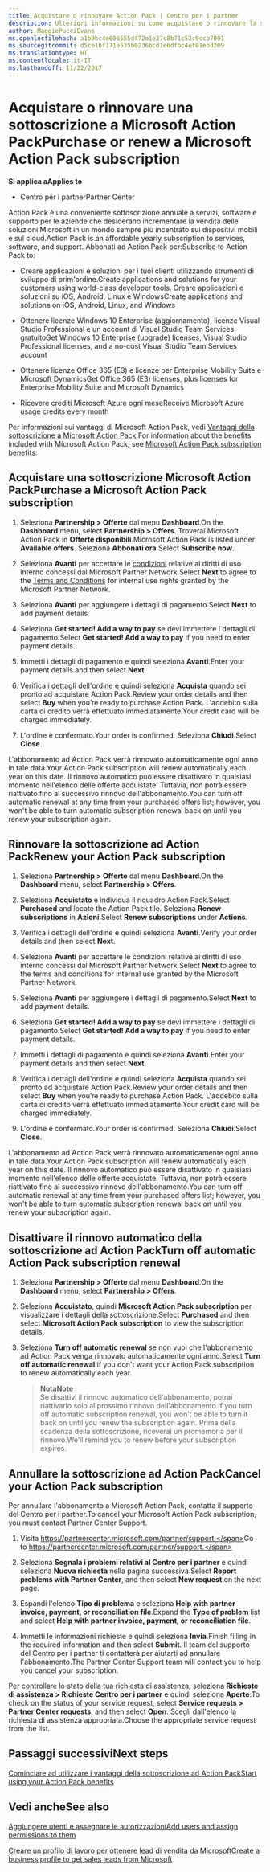 ```yaml
---
title: Acquistare o rinnovare Action Pack | Centro per i partner
description: Ulteriori informazioni su come acquistare o rinnovare la sottoscrizione a Microsoft Action Pack.
author: MaggiePucciEvans
ms.openlocfilehash: a1b9bc4e606555d472e1e27c8b71c52c9ccb7091
ms.sourcegitcommit: d5ce1bf171e535b0236bcd1e6dfbc4ef01ebd209
ms.translationtype: HT
ms.contentlocale: it-IT
ms.lasthandoff: 11/22/2017
---
```

# <a name="purchase-or-renew-a-microsoft-action-pack-subscription"></a><span data-ttu-id="5abf1-103">Acquistare o rinnovare una sottoscrizione a Microsoft Action Pack</span><span class="sxs-lookup"><span data-stu-id="5abf1-103">Purchase or renew a Microsoft Action Pack subscription</span></span>

**<span data-ttu-id="5abf1-104">Si applica a</span><span class="sxs-lookup"><span data-stu-id="5abf1-104">Applies to</span></span>**

-  <span data-ttu-id="5abf1-105">Centro per i partner</span><span class="sxs-lookup"><span data-stu-id="5abf1-105">Partner Center</span></span>


<span data-ttu-id="5abf1-106">Action Pack è una conveniente sottoscrizione annuale a servizi, software e supporto per le aziende che desiderano incrementare la vendita delle soluzioni Microsoft in un mondo sempre più incentrato sui dispositivi mobili e sul cloud.</span><span class="sxs-lookup"><span data-stu-id="5abf1-106">Action Pack is an affordable yearly subscription to services, software, and support.</span></span> <span data-ttu-id="5abf1-107">Abbonati ad Action Pack per:</span><span class="sxs-lookup"><span data-stu-id="5abf1-107">Subscribe to Action Pack to:</span></span>

- <span data-ttu-id="5abf1-108">Creare applicazioni e soluzioni per i tuoi clienti utilizzando strumenti di sviluppo di prim'ordine.</span><span class="sxs-lookup"><span data-stu-id="5abf1-108">Create applications and solutions for your customers using world-class developer tools.</span></span> <span data-ttu-id="5abf1-109">Creare applicazioni e soluzioni su iOS, Android, Linux e Windows</span><span class="sxs-lookup"><span data-stu-id="5abf1-109">Create applications and solutions on iOS, Android, Linux, and Windows</span></span> 

- <span data-ttu-id="5abf1-110">Ottenere licenze Windows 10 Enterprise (aggiornamento), licenze Visual Studio Professional e un account di Visual Studio Team Services gratuito</span><span class="sxs-lookup"><span data-stu-id="5abf1-110">Get Windows 10 Enterprise (upgrade) licenses, Visual Studio Professional licenses, and a no-cost Visual Studio Team Services account</span></span> 

- <span data-ttu-id="5abf1-111">Ottenere licenze Office 365 (E3) e licenze per Enterprise Mobility Suite e Microsoft Dynamics</span><span class="sxs-lookup"><span data-stu-id="5abf1-111">Get Office 365 (E3) licenses, plus licenses for Enterprise Mobility Suite and Microsoft Dynamics</span></span> 

- <span data-ttu-id="5abf1-112">Ricevere crediti Microsoft Azure ogni mese</span><span class="sxs-lookup"><span data-stu-id="5abf1-112">Receive Microsoft Azure usage credits every month</span></span>

<span data-ttu-id="5abf1-113">Per informazioni sui vantaggi di Microsoft Action Pack, vedi [Vantaggi della sottoscrizione a Microsoft Action Pack](mpn-action-pack-subscription-benefits.md).</span><span class="sxs-lookup"><span data-stu-id="5abf1-113">For information about the benefits included with Microsoft Action Pack, see [Microsoft Action Pack subscription benefits](mpn-action-pack-subscription-benefits.md).</span></span> 


## <a name="purchase-a-microsoft-action-pack-subscription"></a><span data-ttu-id="5abf1-114">Acquistare una sottoscrizione Microsoft Action Pack</span><span class="sxs-lookup"><span data-stu-id="5abf1-114">Purchase a Microsoft Action Pack subscription</span></span>

1. <span data-ttu-id="5abf1-115">Seleziona **Partnership > Offerte** dal menu **Dashboard**.</span><span class="sxs-lookup"><span data-stu-id="5abf1-115">On the **Dashboard** menu, select **Partnership > Offers**.</span></span> <span data-ttu-id="5abf1-116">Troverai Microsoft Action Pack in **Offerte disponibili**.</span><span class="sxs-lookup"><span data-stu-id="5abf1-116">Microsoft Action Pack is listed under **Available offers**.</span></span> <span data-ttu-id="5abf1-117">Seleziona **Abbonati ora**.</span><span class="sxs-lookup"><span data-stu-id="5abf1-117">Select **Subscribe now**.</span></span> 

2. <span data-ttu-id="5abf1-118">Seleziona **Avanti** per accettare le [condizioni](https://go.microsoft.com/fwlink/?linkid=842232) relative ai diritti di uso interno concessi dal Microsoft Partner Network.</span><span class="sxs-lookup"><span data-stu-id="5abf1-118">Select **Next** to agree to the [Terms and Conditions](https://go.microsoft.com/fwlink/?linkid=842232) for internal use rights granted by the Microsoft Partner Network.</span></span>  

3. <span data-ttu-id="5abf1-119">Seleziona **Avanti** per aggiungere i dettagli di pagamento.</span><span class="sxs-lookup"><span data-stu-id="5abf1-119">Select **Next** to add payment details.</span></span> 

4. <span data-ttu-id="5abf1-120">Seleziona **Get started! Add a way to pay** se devi immettere i dettagli di pagamento.</span><span class="sxs-lookup"><span data-stu-id="5abf1-120">Select **Get started! Add a way to pay** if you need to enter payment details.</span></span> 

5. <span data-ttu-id="5abf1-121">Immetti i dettagli di pagamento e quindi seleziona **Avanti**.</span><span class="sxs-lookup"><span data-stu-id="5abf1-121">Enter your payment details and then select **Next**.</span></span>

6. <span data-ttu-id="5abf1-122">Verifica i dettagli dell'ordine e quindi seleziona **Acquista** quando sei pronto ad acquistare Action Pack.</span><span class="sxs-lookup"><span data-stu-id="5abf1-122">Review your order details and then select **Buy** when you’re ready to purchase Action Pack.</span></span> <span data-ttu-id="5abf1-123">L'addebito sulla carta di credito verrà effettuato immediatamente.</span><span class="sxs-lookup"><span data-stu-id="5abf1-123">Your credit card will be charged immediately.</span></span>

7. <span data-ttu-id="5abf1-124">L'ordine è confermato.</span><span class="sxs-lookup"><span data-stu-id="5abf1-124">Your order is confirmed.</span></span> <span data-ttu-id="5abf1-125">Seleziona **Chiudi**.</span><span class="sxs-lookup"><span data-stu-id="5abf1-125">Select **Close**.</span></span>

<span data-ttu-id="5abf1-126">L'abbonamento ad Action Pack verrà rinnovato automaticamente ogni anno in tale data.</span><span class="sxs-lookup"><span data-stu-id="5abf1-126">Your Action Pack subscription will renew automatically each year on this date.</span></span> <span data-ttu-id="5abf1-127">Il rinnovo automatico può essere disattivato in qualsiasi momento nell'elenco delle offerte acquistate. Tuttavia, non potrà essere riattivato fino al successivo rinnovo dell'abbonamento.</span><span class="sxs-lookup"><span data-stu-id="5abf1-127">You can turn off automatic renewal at any time from your purchased offers list; however, you won't be able to turn automatic subscription renewal back on until you renew your subscription again.</span></span> 


## <a name="renew-your-action-pack-subscription"></a><span data-ttu-id="5abf1-128">Rinnovare la sottoscrizione ad Action Pack</span><span class="sxs-lookup"><span data-stu-id="5abf1-128">Renew your Action Pack subscription</span></span>

1. <span data-ttu-id="5abf1-129">Seleziona **Partnership > Offerte** dal menu **Dashboard**.</span><span class="sxs-lookup"><span data-stu-id="5abf1-129">On the **Dashboard** menu, select **Partnership > Offers**.</span></span>  

2. <span data-ttu-id="5abf1-130">Seleziona **Acquistato** e individua il riquadro Action Pack.</span><span class="sxs-lookup"><span data-stu-id="5abf1-130">Select **Purchased** and locate the Action Pack tile.</span></span> <span data-ttu-id="5abf1-131">Seleziona **Renew subscriptions** in **Azioni**.</span><span class="sxs-lookup"><span data-stu-id="5abf1-131">Select **Renew subscriptions** under **Actions**.</span></span>  

3. <span data-ttu-id="5abf1-132">Verifica i dettagli dell'ordine e quindi seleziona **Avanti**.</span><span class="sxs-lookup"><span data-stu-id="5abf1-132">Verify your order details and then select **Next**.</span></span>

4. <span data-ttu-id="5abf1-133">Seleziona **Avanti** per accettare le condizioni relative ai diritti di uso interno concessi dal Microsoft Partner Network.</span><span class="sxs-lookup"><span data-stu-id="5abf1-133">Select **Next** to agree to the terms and conditions for internal use granted by the Microsoft Partner Network.</span></span>  

5. <span data-ttu-id="5abf1-134">Seleziona **Avanti** per aggiungere i dettagli di pagamento.</span><span class="sxs-lookup"><span data-stu-id="5abf1-134">Select **Next** to add payment details.</span></span> 

6. <span data-ttu-id="5abf1-135">Seleziona **Get started! Add a way to pay** se devi immettere i dettagli di pagamento.</span><span class="sxs-lookup"><span data-stu-id="5abf1-135">Select **Get started! Add a way to pay** if you need to enter payment details.</span></span> 

7. <span data-ttu-id="5abf1-136">Immetti i dettagli di pagamento e quindi seleziona **Avanti**.</span><span class="sxs-lookup"><span data-stu-id="5abf1-136">Enter your payment details and then select **Next**.</span></span>

8. <span data-ttu-id="5abf1-137">Verifica i dettagli dell'ordine e quindi seleziona **Acquista** quando sei pronto ad acquistare Action Pack.</span><span class="sxs-lookup"><span data-stu-id="5abf1-137">Review your order details and then select **Buy** when you’re ready to purchase Action Pack.</span></span> <span data-ttu-id="5abf1-138">L'addebito sulla carta di credito verrà effettuato immediatamente.</span><span class="sxs-lookup"><span data-stu-id="5abf1-138">Your credit card will be charged immediately.</span></span>

9. <span data-ttu-id="5abf1-139">L'ordine è confermato.</span><span class="sxs-lookup"><span data-stu-id="5abf1-139">Your order is confirmed.</span></span> <span data-ttu-id="5abf1-140">Seleziona **Chiudi**.</span><span class="sxs-lookup"><span data-stu-id="5abf1-140">Select **Close**.</span></span>

<span data-ttu-id="5abf1-141">L'abbonamento ad Action Pack verrà rinnovato automaticamente ogni anno in tale data.</span><span class="sxs-lookup"><span data-stu-id="5abf1-141">Your Action Pack subscription will renew automatically each year on this date.</span></span> <span data-ttu-id="5abf1-142">Il rinnovo automatico può essere disattivato in qualsiasi momento nell'elenco delle offerte acquistate. Tuttavia, non potrà essere riattivato fino al successivo rinnovo dell'abbonamento.</span><span class="sxs-lookup"><span data-stu-id="5abf1-142">You can turn off automatic renewal at any time from your purchased offers list; however, you won't be able to turn automatic subscription renewal back on until you renew your subscription again.</span></span> 


## <a name="turn-off-automatic-action-pack-subscription-renewal"></a><span data-ttu-id="5abf1-143">Disattivare il rinnovo automatico della sottoscrizione ad Action Pack</span><span class="sxs-lookup"><span data-stu-id="5abf1-143">Turn off automatic Action Pack subscription renewal</span></span>

1. <span data-ttu-id="5abf1-144">Seleziona **Partnership > Offerte** dal menu **Dashboard**.</span><span class="sxs-lookup"><span data-stu-id="5abf1-144">On the **Dashboard** menu, select **Partnership > Offers**.</span></span> 

2. <span data-ttu-id="5abf1-145">Seleziona **Acquistato**, quindi **Microsoft Action Pack subscription** per visualizzare i dettagli della sottoscrizione.</span><span class="sxs-lookup"><span data-stu-id="5abf1-145">Select **Purchased** and then select **Microsoft Action Pack subscription** to view the subscription details.</span></span> 

3. <span data-ttu-id="5abf1-146">Seleziona **Turn off automatic renewal** se non vuoi che l'abbonamento ad Action Pack venga rinnovato automaticamente ogni anno.</span><span class="sxs-lookup"><span data-stu-id="5abf1-146">Select **Turn off automatic renewal** if you don't want your Action Pack subscription to renew automatically each year.</span></span> 

    >**<span data-ttu-id="5abf1-147">Nota</span><span class="sxs-lookup"><span data-stu-id="5abf1-147">Note</span></span>**<br>
    <span data-ttu-id="5abf1-148">Se disattivi il rinnovo automatico dell'abbonamento, potrai riattivarlo solo al prossimo rinnovo dell'abbonamento.</span><span class="sxs-lookup"><span data-stu-id="5abf1-148">If you turn off automatic subscription renewal, you won’t be able to turn it back on until you renew the subscription again.</span></span> <span data-ttu-id="5abf1-149">Prima della scadenza della sottoscrizione, riceverai un promemoria per il rinnovo.</span><span class="sxs-lookup"><span data-stu-id="5abf1-149">We’ll remind you to renew before your subscription expires.</span></span>


## <a name="cancel-your-action-pack-subscription"></a><span data-ttu-id="5abf1-150">Annullare la sottoscrizione ad Action Pack</span><span class="sxs-lookup"><span data-stu-id="5abf1-150">Cancel your Action Pack subscription</span></span>

<span data-ttu-id="5abf1-151">Per annullare l'abbonamento a Microsoft Action Pack, contatta il supporto del Centro per i partner.</span><span class="sxs-lookup"><span data-stu-id="5abf1-151">To cancel your Microsoft Action Pack subscription, you must contact Partner Center Support.</span></span>

1. <span data-ttu-id="5abf1-152">Visita https://partnercenter.microsoft.com/partner/support.</span><span class="sxs-lookup"><span data-stu-id="5abf1-152">Go to https://partnercenter.microsoft.com/partner/support.</span></span>

2. <span data-ttu-id="5abf1-153">Seleziona **Segnala i problemi relativi al Centro per i partner** e quindi seleziona **Nuova richiesta** nella pagina successiva.</span><span class="sxs-lookup"><span data-stu-id="5abf1-153">Select **Report problems with Partner Center**, and then select **New request** on the next page.</span></span>

3. <span data-ttu-id="5abf1-154">Espandi l'elenco **Tipo di problema** e seleziona **Help with partner invoice, payment, or reconciliation file**.</span><span class="sxs-lookup"><span data-stu-id="5abf1-154">Expand the **Type of problem** list and select **Help with partner invoice, payment, or reconciliation file**.</span></span> 

4. <span data-ttu-id="5abf1-155">Immetti le informazioni richieste e quindi seleziona **Invia**.</span><span class="sxs-lookup"><span data-stu-id="5abf1-155">Finish filling in the required information and then select **Submit**.</span></span> <span data-ttu-id="5abf1-156">Il team del supporto del Centro per i partner ti contatterà per aiutarti ad annullare l'abbonamento.</span><span class="sxs-lookup"><span data-stu-id="5abf1-156">The Partner Center Support team will contact you to help you cancel your subscription.</span></span>

<span data-ttu-id="5abf1-157">Per controllare lo stato della tua richiesta di assistenza, seleziona **Richieste di assistenza > Richieste Centro per i partner** e quindi seleziona **Aperte**.</span><span class="sxs-lookup"><span data-stu-id="5abf1-157">To check on the status of your service request, select **Service requests > Partner Center requests**, and then select **Open**.</span></span> <span data-ttu-id="5abf1-158">Scegli dall'elenco la richiesta di assistenza appropriata.</span><span class="sxs-lookup"><span data-stu-id="5abf1-158">Choose the appropriate service request from the list.</span></span>  

 
## <a name="next-steps"></a><span data-ttu-id="5abf1-159">Passaggi successivi</span><span class="sxs-lookup"><span data-stu-id="5abf1-159">Next steps</span></span>

[<span data-ttu-id="5abf1-160">Cominciare ad utilizzare i vantaggi della sottoscrizione ad Action Pack</span><span class="sxs-lookup"><span data-stu-id="5abf1-160">Start using your Action Pack benefits</span></span>](manage-your-partner-network-benefits.md)


## <a name="see-also"></a><span data-ttu-id="5abf1-161">Vedi anche</span><span class="sxs-lookup"><span data-stu-id="5abf1-161">See also</span></span>

[<span data-ttu-id="5abf1-162">Aggiungere utenti e assegnare le autorizzazioni</span><span class="sxs-lookup"><span data-stu-id="5abf1-162">Add users and assign permissions to them</span></span>](create-user-accounts-and-set-permissions.md)

[<span data-ttu-id="5abf1-163">Creare un profilo di lavoro per ottenere lead di vendita da Microsoft</span><span class="sxs-lookup"><span data-stu-id="5abf1-163">Create a business profile to get sales leads from Microsoft</span></span>](create-a-marketing-profile.md)




